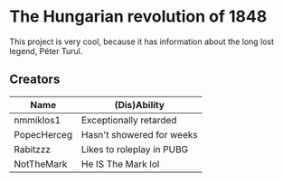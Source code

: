 
# The Hungarian revolution of 1848

This project is very cool, because it has information about the long lost legend, Péter Turul.

## Creators

| Name              | (Dis)Ability                                                            |
| ----------------- | ------------------------------------------------------------------ |
| nmmiklos1 | Exceptionally retarded |
| PopecHerceg | Hasn't showered for weeks |
| Rabitzzz | Likes to roleplay in PUBG |
| NotTheMark | He IS The Mark lol |

